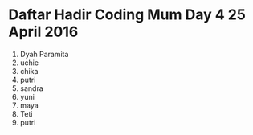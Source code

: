 # Daftar Hadir Coding Mum Day 4 25 April 2016

1. Dyah Paramita
2. uchie
3. chika
4. putri
5. sandra
6. yuni
7. maya
8. Teti
9. putri
